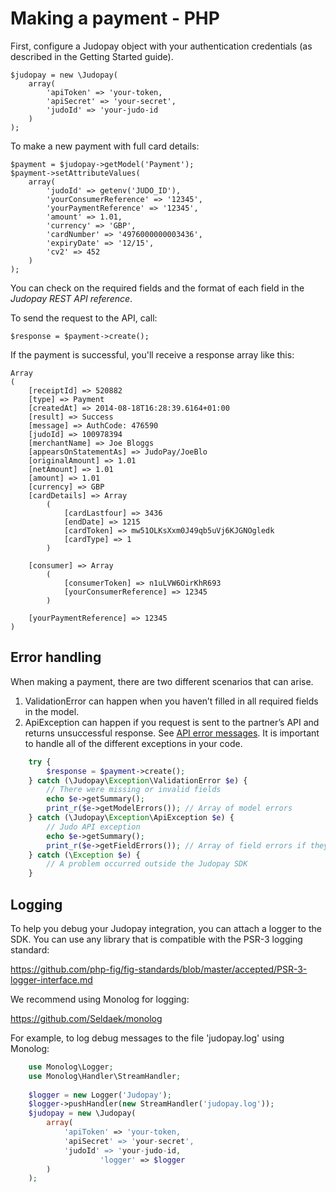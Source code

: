# Making a payment - PHP

First, configure a Judopay object with your authentication credentials (as described in the Getting Started guide).

	$judopay = new \Judopay(
		array(
	        'apiToken' => 'your-token,
	        'apiSecret' => 'your-secret',
	        'judoId' => 'your-judo-id
		)
	);

To make a new payment with full card details:

	$payment = $judopay->getModel('Payment');
	$payment->setAttributeValues(
	    array(
	        'judoId' => getenv('JUDO_ID'),
	        'yourConsumerReference' => '12345',
	        'yourPaymentReference' => '12345',
	        'amount' => 1.01,
			'currency' => 'GBP',
	        'cardNumber' => '4976000000003436',
	        'expiryDate' => '12/15',
	        'cv2' => 452
	    )
	);

You can check on the required fields and the format of each field in the _Judopay REST API reference_.

To send the request to the API, call:

	$response = $payment->create();

If the payment is successful, you'll receive a response array like this:

	Array
	(
	    [receiptId] => 520882
	    [type] => Payment
	    [createdAt] => 2014-08-18T16:28:39.6164+01:00
	    [result] => Success
	    [message] => AuthCode: 476590
	    [judoId] => 100978394
	    [merchantName] => Joe Bloggs
	    [appearsOnStatementAs] => JudoPay/JoeBlo
	    [originalAmount] => 1.01
	    [netAmount] => 1.01
	    [amount] => 1.01
	    [currency] => GBP
	    [cardDetails] => Array
	        (
	            [cardLastfour] => 3436
	            [endDate] => 1215
	            [cardToken] => mw51OLKsXxm0J49qb5uVj6KJGNOgledk
	            [cardType] => 1
	        )
	
	    [consumer] => Array
	        (
	            [consumerToken] => n1uLVW6OirKhR693
	            [yourConsumerReference] => 12345
	        )
	
	    [yourPaymentReference] => 12345
	)

## Error handling

When making a payment, there are two different scenarios that can arise. 
1) ValidationError can happen when you haven’t filled in all required fields in the model.
2) ApiException can happen if you request is sent to the partner’s API and returns unsuccessful response. See [API error messages](https://www.judopay.com/docs/v5/api-reference/api-error-messages/).
It is important to handle all of the different exceptions in your code.

```php
	try {
		$response = $payment->create();
	} catch (\Judopay\Exception\ValidationError $e) {
		// There were missing or invalid fields
		echo $e->getSummary();
		print_r($e->getModelErrors()); // Array of model errors
	} catch (\Judopay\Exception\ApiException $e) {
	    // Judo API exception
		echo $e->getSummary();
		print_r($e->getFieldErrors()); // Array of field errors if they are
	} catch (\Exception $e) {
	    // A problem occurred outside the Judopay SDK
	}
```
## Logging

To help you debug your Judopay integration, you can attach a logger to the SDK. You can use any library that is compatible with the PSR-3 logging standard:

https://github.com/php-fig/fig-standards/blob/master/accepted/PSR-3-logger-interface.md

We recommend using Monolog for logging:

https://github.com/Seldaek/monolog

For example, to log debug messages to the file 'judopay.log' using Monolog:

```php
	use Monolog\Logger;
	use Monolog\Handler\StreamHandler;
	
	$logger = new Logger('Judopay');
	$logger->pushHandler(new StreamHandler('judopay.log'));
	$judopay = new \Judopay(
		array(
	        'apiToken' => 'your-token,
	        'apiSecret' => 'your-secret',
	        'judoId' => 'your-judo-id,
					'logger' => $logger
		)
	);
```